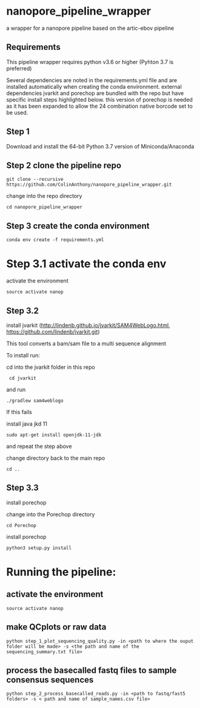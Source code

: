 # nanopore_pipeline_wrapper
a wrapper for a nanopore pipeline based on the artic-ebov pipeline

## Requirements
This pipeline wrapper requires python v3.6 or higher (Pyhton 3.7 is preferred)

Several dependencies are noted in the requirements.yml file and are installed automatically when creating the conda environment.
external dependencies jvarkit and porechop are bundled with the repo but have specific install steps highlighted below.
this version of porechop is needed as it has been expanded to allow the 24 combination native borcode set to be used.

## Step 1
Download and install the 64-bit Python 3.7 version of Miniconda/Anaconda

## Step 2 clone the pipeline repo
`git clone --recursive https://github.com/ColinAnthony/nanopore_pipeline_wrapper.git`

 change into the repo directory
 
 `cd nanopore_pipeline_wrapper`

## Step 3 create the conda environment
`conda env create -f requirements.yml`

# Step 3.1 activate the conda env
activate the environment

`source activate nanop`

## Step 3.2
install jvarkit (http://lindenb.github.io/jvarkit/SAM4WebLogo.html, https://github.com/lindenb/jvarkit.git)

This tool converts a bam/sam file to a multi sequence alignment

To install run:

cd into the jvarkit folder in this repo

` cd jvarkit`

and run

`./gradlew sam4weblogo`

If this fails

install java jkd 11

`sudo apt-get install openjdk-11-jdk`

and repeat the step above

change directory back to the main repo

`cd ..`

##  Step 3.3
install porechop 

change into the Porechop directory

`cd Porechop`

install porechop

`python3 setup.py install`

# Running the pipeline:

## activate the environment

`source activate nanop`

## make QCplots or raw data
`python step_1_plot_sequencing_quality.py -in <path to where the ouput folder will be made> -s <the path and name of the sequencing_summary.txt file>`

## process the basecalled fastq files to sample consensus sequences

`python step_2_process_basecalled_reads.py -in <path to fastq/fast5 folders> -s < path and name of sample_names.csv file>`
